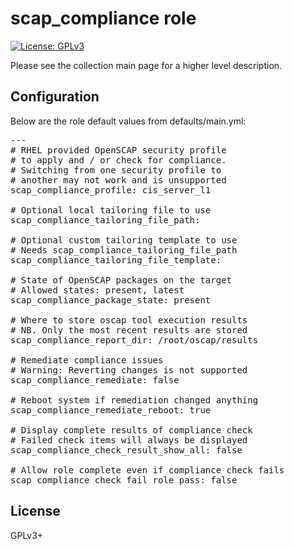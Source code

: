 # scap_compliance role

[![License: GPLv3](https://img.shields.io/badge/license-GPLv3-brightgreen.svg)](https://www.gnu.org/licenses/gpl-3.0)

Please see the collection main page for a higher level description.

## Configuration

Below are the role default values from defaults/main.yml:

<pre>
---
# RHEL provided OpenSCAP security profile
# to apply and / or check for compliance.
# Switching from one security profile to
# another may not work and is unsupported
scap_compliance_profile: cis_server_l1

# Optional local tailoring file to use
scap_compliance_tailoring_file_path:

# Optional custom tailoring template to use
# Needs scap_compliance_tailoring_file_path
scap_compliance_tailoring_file_template:

# State of OpenSCAP packages on the target
# Allowed states: present, latest
scap_compliance_package_state: present

# Where to store oscap tool execution results
# NB. Only the most recent results are stored
scap_compliance_report_dir: /root/oscap/results

# Remediate compliance issues
# Warning: Reverting changes is not supported
scap_compliance_remediate: false

# Reboot system if remediation changed anything
scap_compliance_remediate_reboot: true

# Display complete results of compliance check
# Failed check items will always be displayed
scap_compliance_check_result_show_all: false

# Allow role complete even if compliance check fails
scap_compliance_check_fail_role_pass: false
</pre>

## License

GPLv3+
